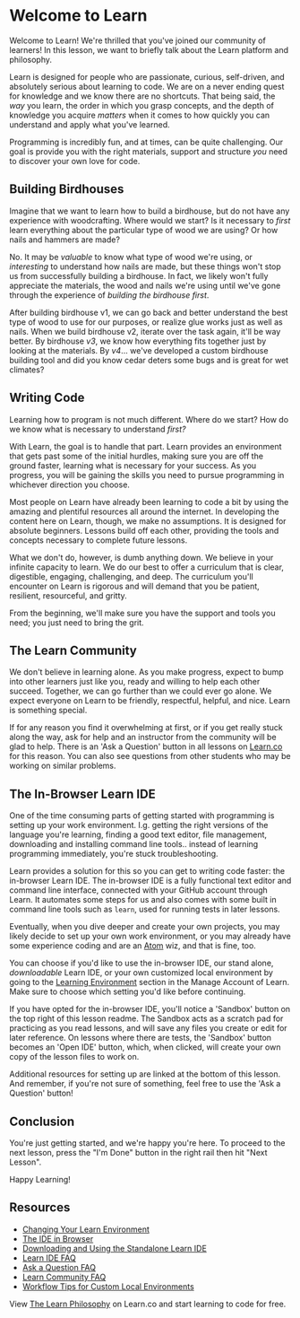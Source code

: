 # Welcome to Learn

Welcome to Learn! We're thrilled that you've joined our community of learners!
In this lesson, we want to briefly talk about the Learn platform and philosophy.

Learn is designed for people who are passionate, curious, self-driven, and
absolutely serious about learning to code. We are on a never ending quest for
knowledge and we know there are no shortcuts. That being said, the _way_ you
learn, the order in which you grasp concepts, and the depth of knowledge you
acquire _matters_ when it comes to how quickly you can understand and apply what
you've learned.  

Programming is incredibly fun, and at times, can be quite challenging. Our goal
is provide you with the right materials, support and structure _you_ need to
discover your own love for code.

## Building Birdhouses

Imagine that we want to learn how to build a birdhouse, but do not have any
experience with woodcrafting. Where would we start? Is it necessary to _first_
learn everything about the particular type of wood we are using? Or how nails
and hammers are made?

No. It may be _valuable_ to know what type of wood we're using, or _interesting_
to understand how nails are made, but these things won't stop us from
successfully building a birdhouse. In fact, we likely won't fully appreciate the
materials, the wood and nails we're using until we've gone through the
experience of _building the birdhouse first_.

After building birdhouse v1, we can go back and better understand the best type
of wood to use for our purposes, or realize glue works just as well as nails.
When we build birdhouse v2, iterate over the task again, it'll be way better. By
birdhouse _v3_, we know how everything fits together just by looking at the
materials. By _v4_... we've developed a custom birdhouse building tool and did
you know cedar deters some bugs and is great for wet climates?

## Writing Code

Learning how to program is not much different.  Where do we
start? How do we know what is necessary to understand _first?_

With Learn, the goal is to handle that part. Learn provides an environment that
gets past some of the initial hurdles, making sure you are off the ground
faster, learning what is necessary for your success. As you progress, you will
be gaining the skills you need to pursue programming in whichever direction you
choose.

Most people on Learn have already been learning to code a bit by using the
amazing and plentiful resources all around the internet. In developing the
content here on Learn, though, we make no assumptions. It is designed for
absolute beginners. Lessons build off each other, providing the tools and
concepts necessary to complete future lessons.

What we don't do, however, is dumb anything down. We believe in your infinite
capacity to learn. We do our best to offer a curriculum that is clear,
digestible, engaging, challenging, and deep. The curriculum you'll encounter on
Learn is rigorous and will demand that you be patient, resilient, resourceful,
and gritty.

From the beginning, we'll make sure you have the support and tools you need;
you just need to bring the grit.

## The Learn Community

We don't believe in learning alone. As you make progress, expect to bump into
other learners just like you, ready and willing to help each other succeed.
Together, we can go further than we could ever go alone. We expect everyone on
Learn to be friendly, respectful, helpful, and nice. Learn is something special.

If for any reason you find it overwhelming at first, or if you get really stuck
along the way, ask for help and an instructor from the community will be glad to
help. There is an 'Ask a Question' button in all lessons on
[Learn.co](https://learn.co) for this reason. You can also see questions from
other students who may be working on similar problems.

## The In-Browser Learn IDE

One of the time consuming parts of getting started with programming is setting
up your work environment.  I.g. getting the right versions of the language
you're learning, finding a good text editor, file management, downloading and
installing command line tools.. instead of learning programming immediately,
you're stuck troubleshooting.

Learn provides a solution for this so you can get to writing code faster: the
in-browser Learn IDE.  The in-browser IDE is a fully functional text editor and
command line interface, connected with your GitHub account through Learn. It
automates some steps for us and also comes with some built in command line tools
such as `learn`, used for running tests in later lessons.

Eventually, when you dive deeper and create your own projects, you may likely
decide to set up your own work environment, or you may already have some
experience coding and are an [Atom](https://atom.io/) wiz, and that is fine, too.

You can choose if you'd like to use the in-browser IDE, our stand alone,
_downloadable_ Learn IDE, or your own customized local environment by going to
the [Learning Environment](https://learn.co/account/environment) section in the
Manage Account of Learn.  Make sure to choose which setting you'd like before
continuing.

If you have opted for the in-browser IDE, you'll notice a 'Sandbox' button on
the top right of this lesson readme.  The Sandbox acts as a scratch pad for
practicing as you read lessons, and will save any files you create or edit for
later reference.  On lessons where there are tests, the 'Sandbox' button becomes
an 'Open IDE' button, which, when clicked, will create your own copy of the
lesson files to work on.

Additional resources for setting up are linked at the bottom of this lesson. And
remember, if you're not sure of something, feel free to use the 'Ask a Question'
button!

## Conclusion

You're just getting started, and we're happy you're here. To proceed to the next
lesson, press the "I'm Done" button in the right rail then hit "Next Lesson".

Happy Learning!

## Resources

- [Changing Your Learn Environment](http://help.learn.co/the-learn-ide/changing-your-learning-environment)
- [The IDE in Browser](http://help.learn.co/the-learn-ide/ide-in-browser)
- [Downloading and Using the Standalone Learn IDE](http://help.learn.co/the-learn-ide/how-to-download-and-use-learn-ide-3)
- [Learn IDE FAQ](http://help.learn.co/the-learn-ide)
- [Ask a Question FAQ](http://help.learn.co/ask-a-question)
- [Learn Community FAQ](http://help.learn.co/your-learn-community)
- [Workflow Tips for Custom Local Environments](http://help.learn.co/workflow-tips)

<p data-visibility='hidden'>View <a href='https://learn.co/lessons/the-learn-philosophy' title='The Learn Philosophy'>The Learn Philosophy</a> on Learn.co and start learning to code for free.</p>
